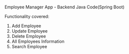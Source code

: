 Employee Manager App - Backend Java Code(Spring Boot)

Functionality covered:
1. Add Employee
2. Update Employee
3. Delete Employee
4. All Employees Information
5. Search Employee
